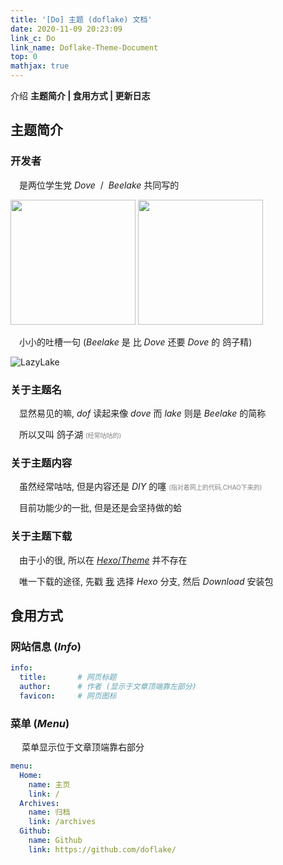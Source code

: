 ```yaml
---
title: '[Do] 主题 (doflake) 文档'
date: 2020-11-09 20:23:09
link_c: Do
link_name: Doflake-Theme-Document
top: 0
mathjax: true
---
```


介绍 **主题简介 | 食用方式 | 更新日志**

<!--more-->

## 主题简介

### 开发者

&#8195;是两位学生党 $Dove~~/~~Beelake$ 共同写的

<img src="https://cdn.jsdelivr.net/gh/doflake/Picture/Doflake-Theme-Document/Avatar-Dove.jpg" height=200px>

<img src="https://cdn.jsdelivr.net/gh/doflake/Picture/Doflake-Theme-Document/Avatar-Beelake.jpg" height=200px>

&#8195;小小的吐槽一句 ($Beelake$ 是 比 $Dove$ 还要 $Dove$ 的 鸽子精)

![LazyLake](https://cdn.jsdelivr.net/gh/doflake/Picture/Doflake-Theme-Document/LazyLake.png)

### 关于主题名

&#8195;显然易见的嘛, $dof$ 读起来像 $dove$ 而 $lake$ 则是 $Beelake$ 的简称

&#8195;所以又叫 鸽子湖 <font size=1 color=grey>(经常咕咕的)</font>

### 关于主题内容

&#8195;虽然经常咕咕, 但是内容还是 $DIY$ 的噻 <font size=1 color=grey>(指对着网上的代码,CHAO下来的)</font>

&#8195;目前功能少的一批, 但是还是会坚持做的蛤

### 关于主题下载

&#8195;由于小的很, 所以在 [$Hexo/Theme$](http://hexo.io/themes) 并不存在

&#8195;唯一下载的途径, 先戳 [我](https://github.com/doflake/doflake.github.io) 选择 $Hexo$ 分支, 然后 $Download$ 安装包

## 食用方式

### 网站信息 $(Info)$

```yml
info:
  title:       # 网页标题 
  author:      # 作者 (显示于文章顶端靠左部分) 
  favicon:     # 网页图标 
```

### 菜单 $(Menu)$

&#8195; 菜单显示位于文章顶端靠右部分

```yml
menu:
  Home: 
    name: 主页
    link: /
  Archives:
    name: 归档
    link: /archives
  Github: 
    name: Github
    link: https://github.com/doflake/

```

